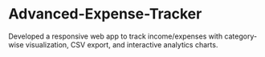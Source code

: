 # Advanced-Expense-Tracker
Developed a responsive web app to track income/expenses with category-wise visualization, CSV export, and interactive analytics charts.
